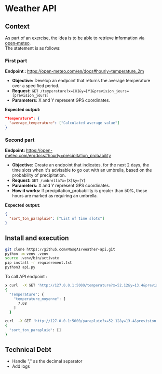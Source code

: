 # Weather API

## Context

As part of an exercise, the idea is to be able to retrieve information via [open-meteo](https://open-meteo.com/en/docs).  
The statement is as follows:  

### First part  

**Endpoint :** <https://open-meteo.com/en/docs#hourly=temperature_2m>

- **Objective:** Develop an endpoint that returns the average temperature over a specified period.  
- **Request:** `GET /temperature?x=[X]&y=[Y]&prevision_jours=[prevision_jours]`
- **Parameters:** X and Y represent GPS coordinates.  

**Expected output:**

```json
"Temperature": {
  "average_temperature": ["Calculated average value"]
}
```

### Second part  

**Endpoint:** <https://open-meteo.com/en/docs#hourly=precipitation_probability>

- **Objective:** Create an endpoint that indicates, for the next 2 days, the time slots when it's advisable to go out with an umbrella, based on the probability of precipitation.
- **Request:** `GET /umbrella?x=[X]&y=[Y]`
- **Parameters:** X and Y represent GPS coordinates.
- **How it works:** If precipitation_probability is greater than 50%, these hours are marked as requiring an umbrella.

**Expected output:**

```json
{
  "sort_ton_parapluie": ["List of time slots"]
}
```

## Install and execution

```bash
git clone https://github.com/MasqAs/weather-api.git
python -m venv .venv 
source .venv/bin/activate
pip install -r requierement.txt
python3 api.py
```

To call API endpoint :  

```bash
❯ curl  -X GET 'http://127.0.0.1:5000/temperature?x=52.12&y=13.4&prevision_jours=3'
{
  "Temperature": {
    "temperature_moyenne": [
      7.68
    ]
  }

curl  -X GET 'http://127.0.0.1:5000/parapluie?x=52.12&y=13.4&prevision_jours=3'
{
  "sort_ton_parapluie": []
}
```

## Technical Debt

- Handle "," as the decimal separator
- Add logs
